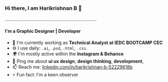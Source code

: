 ### Hi there, I am Harikrishnan B 👋

.......................................................................

#### I'm a Graphic Designer | Developer 

- 🏢 I'm currently working as **Technical Analyst at IEDC BOOTCAMP CEC**
- ⚙️ I use daily: `.ai`, `.psd`, `.html`, `.css`.
- 🌍 I'm mostly active within the **Instagram & Behance**
- 💬 Ping me about **ui ux design**, **design thinking**, **development**,
- 📫 Reach me: [linkedin.com/in/harikrishnan-b-52229618b](https://www.linkedin.com/in/harikrishnan-b-52229618b/)
- ⚡️ Fun fact: I'm a keen observer 

